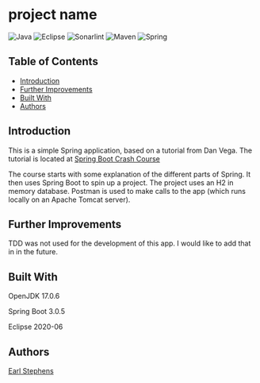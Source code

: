 # project name

![Java](https://img.shields.io/badge/java-%23ED8B00.svg?style=for-the-badge&logo=java&logoColor=white)
![Eclipse](https://img.shields.io/badge/Eclipse-FE7A16.svg?style=for-the-badge&logo=Eclipse&logoColor=white)
![Sonarlint](https://img.shields.io/badge/SonarLint-CB2029?style=for-the-badge&logo=sonarlint&logoColor=white)
![Maven](https://badgen.net/badge/icon/maven?icon=maven&label)
![Spring](https://img.shields.io/badge/Spring-6DB33F?style=for-the-badge&logo=spring&logoColor=white)

## Table of Contents

- [Introduction](#introduction) 
- [Further Improvements](#further-improvements)  
- [Built With](#built-with)   
- [Authors](#authors)  

## Introduction

This is a simple Spring application, based on a tutorial from Dan Vega.  The tutorial is located at [Spring Boot Crash Course](https://www.youtube.com/watch?v=UgX5lgv4uVM)

The course starts with some explanation of the different parts of Spring.  It then uses Spring Boot to spin up a project.  The project uses an H2 in memory database.  Postman is used to make calls to the app (which runs locally on an Apache Tomcat server).

## Further Improvements

TDD was not used for the development of this app.  I would like to add that in in the future.

## Built With

OpenJDK 17.0.6

Spring Boot 3.0.5 

Eclipse 2020-06  

## Authors

[Earl Stephens](https://github.com/earl-stephens)
